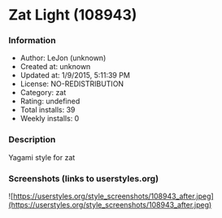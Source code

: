 # Zat Light (108943)

### Information
- Author: LeJon (unknown)
- Created at: unknown
- Updated at: 1/9/2015, 5:11:39 PM
- License: NO-REDISTRIBUTION
- Category: zat
- Rating: undefined
- Total installs: 39
- Weekly installs: 0


### Description
Yagami style for zat


### Screenshots (links to userstyles.org)
![https://userstyles.org/style_screenshots/108943_after.jpeg](https://userstyles.org/style_screenshots/108943_after.jpeg)


